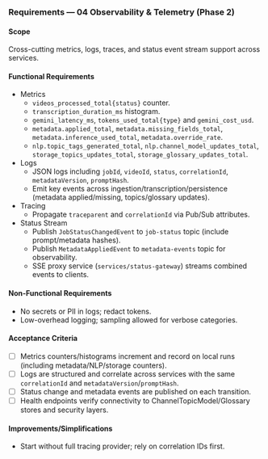 ### Requirements — 04 Observability & Telemetry (Phase 2)

#### Scope

Cross-cutting metrics, logs, traces, and status event stream support across services.

#### Functional Requirements

- Metrics
  - `videos_processed_total{status}` counter.
  - `transcription_duration_ms` histogram.
  - `gemini_latency_ms`, `tokens_used_total{type}` and `gemini_cost_usd`.
  - `metadata.applied_total`, `metadata.missing_fields_total`, `metadata.inference_used_total`, `metadata.override_rate`.
  - `nlp.topic_tags_generated_total`, `nlp.channel_model_updates_total`, `storage_topics_updates_total`, `storage_glossary_updates_total`.
- Logs
  - JSON logs including `jobId`, `videoId`, `status`, `correlationId`, `metadataVersion`, `promptHash`.
  - Emit key events across ingestion/transcription/persistence (metadata applied/missing, topics/glossary updates).
- Tracing
  - Propagate `traceparent` and `correlationId` via Pub/Sub attributes.
- Status Stream
  - Publish `JobStatusChangedEvent` to `job-status` topic (include prompt/metadata hashes).
  - Publish `MetadataAppliedEvent` to `metadata-events` topic for observability.
  - SSE proxy service (`services/status-gateway`) streams combined events to clients.

#### Non-Functional Requirements

- No secrets or PII in logs; redact tokens.
- Low-overhead logging; sampling allowed for verbose categories.

#### Acceptance Criteria

- [ ] Metrics counters/histograms increment and record on local runs (including metadata/NLP/storage counters).
- [ ] Logs are structured and correlate across services with the same `correlationId` and `metadataVersion`/`promptHash`.
- [ ] Status change and metadata events are published on each transition.
- [ ] Health endpoints verify connectivity to ChannelTopicModel/Glossary stores and security layers.

#### Improvements/Simplifications

- Start without full tracing provider; rely on correlation IDs first.
